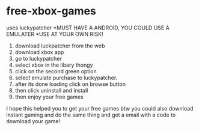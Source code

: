 # free-xbox-games
uses luckypatcher *MUST HAVE A ANDROID, YOU COULD USE A EMULATER
*USE AT YOUR OWN RISK!

1. download luckpatcher from the web
2. download xbox app
3. go to luckypatcher
4. select xbox in the libary thongy
5. click on the second green option
6. select emulate purchase to luckypatcher.
7. after its done loading click on browse button
8. then click uninstall and install
9. then enjoy your free games

I hope this helped you to get your free games btw you could also download instant gaming and do the same thing and get a email with a code to download your game!
